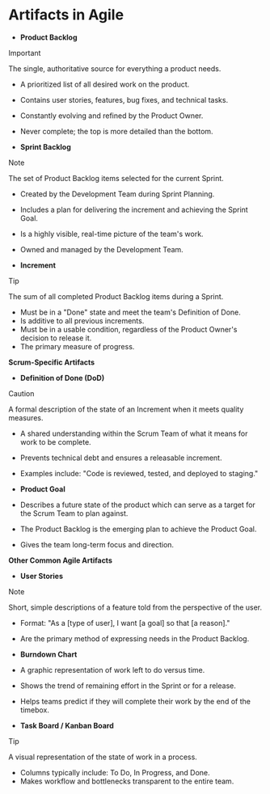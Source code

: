 # Artifacts in Agile

*   **Product Backlog**
> [!IMPORTANT]
> The single, authoritative source for everything a product needs.
*   A prioritized list of all desired work on the product.
*   Contains user stories, features, bug fixes, and technical tasks.
*   Constantly evolving and refined by the Product Owner.
*   Never complete; the top is more detailed than the bottom.

*   **Sprint Backlog**
> [!NOTE]
> The set of Product Backlog items selected for the current Sprint.
*   Created by the Development Team during Sprint Planning.
*   Includes a plan for delivering the increment and achieving the Sprint Goal.
*   Is a highly visible, real-time picture of the team's work.
*   Owned and managed by the Development Team.

*   **Increment**
> [!TIP]
> The sum of all completed Product Backlog items during a Sprint.
*   Must be in a "Done" state and meet the team's Definition of Done.
*   Is additive to all previous increments.
*   Must be in a usable condition, regardless of the Product Owner's decision to release it.
*   The primary measure of progress.

**Scrum-Specific Artifacts**

*   **Definition of Done (DoD)**
> [!CAUTION]
> A formal description of the state of an Increment when it meets quality measures.
*   A shared understanding within the Scrum Team of what it means for work to be complete.
*   Prevents technical debt and ensures a releasable increment.
*   Examples include: "Code is reviewed, tested, and deployed to staging."

*   **Product Goal**
*   Describes a future state of the product which can serve as a target for the Scrum Team to plan against.
*   The Product Backlog is the emerging plan to achieve the Product Goal.
*   Gives the team long-term focus and direction.

**Other Common Agile Artifacts**

*   **User Stories**
> [!NOTE]
> Short, simple descriptions of a feature told from the perspective of the user.
*   Format: "As a [type of user], I want [a goal] so that [a reason]."
*   Are the primary method of expressing needs in the Product Backlog.

*   **Burndown Chart**
*   A graphic representation of work left to do versus time.
*   Shows the trend of remaining effort in the Sprint or for a release.
*   Helps teams predict if they will complete their work by the end of the timebox.

*   **Task Board / Kanban Board**
> [!TIP]
> A visual representation of the state of work in a process.
*   Columns typically include: To Do, In Progress, and Done.
*   Makes workflow and bottlenecks transparent to the entire team.
